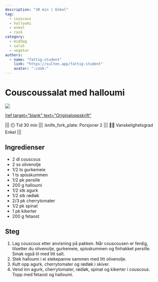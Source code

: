```yaml
---
description: "30 min | Enkel"
tag:
  - couscous
  - halloumi
  - enkel
  - rask
category:
  - middag
  - salat
  - vegetar
authors:
  - name: "fattig.student"
    link: "https://sulten.app/fattig-student"
    avatar: ":cook:"
---
```


# Couscoussalat med halloumi

![](/static/halloumi.webp)

[!ref target="blank" text="Originaloppskrift"](https://sulten.app/recipes/couscous-salat-med-grillet-halloumi-be81)

<!-- dprint-ignore-start -->
||| :timer_clock: Tid
30 min
||| :knife_fork_plate: Porsjoner
2
||| :cook: Vanskelighetsgrad
Enkel
|||
<!-- dprint-ignore-end -->

## Ingredienser

- 2 dl couscous
- 2 ss olivenolje
- 1/2 ts gurkemeie
- 1 ts spisskummen
- 1/2 pk persille
- 200 g halloumi
- 1/2 stk agurk
- 1/2 stk rødløk
- 2/3 pk cherrytomater
- 1/2 pk spinat
- 1 pk kikerter
- 200 g fetaost

## Steg

1. Lag couscous etter anvisning på pakken. Når couscousen er ferdig, tilsetter du
   olivenolje, gurkemeie, spisskummen og finhakket persille. Smak også til med litt
   salt.
2. Stek halloumi i ei stekepanne sammen med litt olivenolje.
3. Kutt opp agurk, cherrytomater og rødløk i skiver.
4. Vend inn agurk, cherrytomater, rødløk, spinat og kikerter i couscous. Topp med
   fetaost og halloumi.

<script type="application/ld+json">
{
  "@context": "https://schema.org/",
  "@type": "Recipe",
  "name": "Couscoussalat med halloumi",
  "image": "/static/halloumi.webp",
  "author": {
    "@type": "Person",
    "name": "fattig.student"
  },
  "datePublished": "2024-05-30",
  "description": "30 min | Enkel",
  "prepTime": "PT20M",
  "cookTime": "PT10M",
  "totalTime": "PT30M",
  "recipeYield": "2 porsjoner",
  "recipeCategory": ["Middag", "Salat", "Vegetar"],
  "keywords": "couscous, halloumi, salat, vegetar, middag",
  "recipeIngredient": [
    "2 dl couscous",
    "2 ss olivenolje",
    "1/2 ts gurkemeie",
    "1 ts spisskummen",
    "1/2 pk persille",
    "200 g halloumi",
    "1/2 stk agurk",
    "1/2 stk rødløk",
    "2/3 pk cherrytomater",
    "1/2 pk spinat",
    "1 pk kikerter",
    "200 g fetaost"
  ],
  "recipeInstructions": [
    {
      "@type": "HowToStep",
      "text": "Lag couscous etter anvisning på pakken. Når couscousen er ferdig, tilsetter du olivenolje, gurkemeie, spisskummen og finhakket persille. Smak også til med litt salt."
    },
    {
      "@type": "HowToStep",
      "text": "Stek halloumi i ei stekepanne sammen med litt olivenolje."
    },
    {
      "@type": "HowToStep",
      "text": "Kutt opp agurk, cherrytomater og rødløk i skiver."
    },
    {
      "@type": "HowToStep",
      "text": "Vend inn agurk, cherrytomater, rødløk, spinat og kikerter i couscous. Topp med fetaost og halloumi."
    }
  ]
}
</script>
